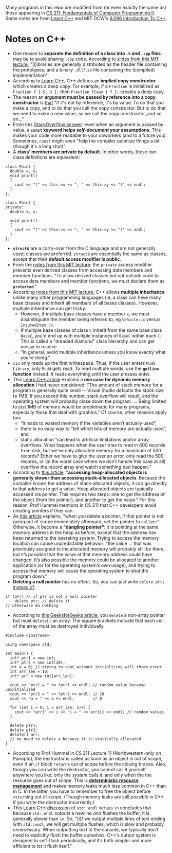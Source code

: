 Many programs in this repo are modified from (or even exactly the same as) those appearing in [CS 211: Fundamentals of Computer Programming II](https://www.mccormick.northwestern.edu/computer-science/academics/courses/descriptions/211.html). Some notes are from [Learn C++](https://www.learncpp.com/) and MIT OCW's [6.096 Introduction To C++](https://ocw.mit.edu/courses/6-096-introduction-to-c-january-iap-2011/).

# Notes on C++

- One reason to **separate the definition of a class into `.h` and `.cpp` files** may be to avoid sharing `.cpp` code. According to [slides from this MIT lecture](https://ocw.mit.edu/courses/6-096-introduction-to-c-january-iap-2011/resources/mit6_096iap11_lec03/), "[l]ibraries are generally distributed as the header file containing the prototypes, and a binary `.dll`/`.so` file containing the (compiled) implementation".  
- According to [Learn C++]([url](https://www.learncpp.com/cpp-tutorial/introduction-to-the-copy-constructor/)https://www.learncpp.com/cpp-tutorial/introduction-to-the-copy-constructor/), C++ defines an ***implicit* copy constructor** which creates a deep copy. For example, if a `Fraction` is initialized as `Fraction f { 5, 3 };` then `Fraction fCopy { f };` creates a deep copy.
- The reason an **argument must be passed by reference into a copy constructor** is [that](https://stackoverflow.com/a/2685871) "if it's not by reference, it's by value. To do that you make a copy, and to do that you call the copy constructor. But to do that, we need to make a new value, so we call the copy constructor, and so on…"
- From this [StackOverflow answer](https://stackoverflow.com/a/117557): even when an argument is passed by value, a **`const` keyword helps *self-document* your assumptions**. This makes your code more readable to your coworkers (and to a future you). Sometimes, `const` might even "help the compiler optimize things a bit (though it's a long shot)".
- A **class' members are private by default**. In other words, these two class definitions are equivalent:
```
class Point {
  double x, y;
  void print()
  {
    cout << "(" << this->x << ", " << this->y << ")" << endl;  
  }
};
```
```
class Point {
private:
  double x, y;

  void print()
  {
    cout << "(" << this->x << ", " << this->y << ")" << endl;  
  }
};
```
- **`struct`s** are a carry-over from the C language and are not generally used; classes are preferred. `struct`s are essentially the same as classes, except that their **default access modifier is public**.
- From the [notes from this MIT lecture](https://ocw.mit.edu/courses/6-096-introduction-to-c-january-iap-2011/resources/mit6_096iap11_lec07/): the `private` access modifier prevents even derived classes from accessing data members and member functions. "To allow derived classes but not outside code to access data members and member functions, we must declare them as **`protected`**."
- According [notes from this MIT lecture](https://ocw.mit.edu/courses/6-096-introduction-to-c-january-iap-2011/resources/mit6_096iap11_lec07/), C++ allows **multiple inheritance** unlike many other programming languages (ie, a class can have many base classes and inherit all members of all bases classes). However, multiple inheritance can get tricky:
  - However, if multiple base classes have a member `x`, we must disambiguate the member being referred to, eg `Vehicle::x` versus `InsuredItem::x`.
  - If multiple base classes of class `C` inherit from the same base class `BaseC`, you'd end up with multiple instances of `BaseC` within each `C`. This is called a "dreaded diamond" class hierarchy and can get messy to resolve.
  - "In general, avoid multiple inheritance unless you know exactly what you’re doing."
- `cin` only reads up the first whitespace. Thus, if the user enters `Mudd Library`, only `Mudd` gets read. To read multiple words, use the **`getline` function** instead. It reads everything until the user presses enter.
- This [Learn C++ article](https://www.learncpp.com/cpp-tutorial/dynamic-memory-allocation-with-new-and-delete/) explains a **use case for dynamic memory allocation** I had never considered: “The amount of stack memory for a program is generally quite small -- Visual Studio defaults the stack size to 1MB. If you exceed this number, stack overflow will result, and the operating system will probably close down the program. … Being limited to just 1MB of memory would be problematic for many programs, especially those that deal with graphics.”
Of course, other reasons apply too:
  - “it leads to wasted memory if the variables aren’t actually used”,
  - there is no easy way to “tell which bits of memory are actually used”, and
  - static allocation “can lead to artificial limitations and/or array overflows. What happens when the user tries to read in 600 records from disk, but we’ve only allocated memory for a maximum of 500 records? Either we have to give the user an error, only read the 500 records, or (in the worst case where we don’t handle this case at all) overflow the record array and watch something bad happen.”
- According to [this article](https://www.learncpp.com/cpp-tutorial/dynamic-memory-allocation-with-new-and-delete/), "**accessing heap-allocated objects is generally slower than accessing stack-allocated objects**. Because the compiler knows the address of stack-allocated objects, it can go directly to that address to get a value. Heap allocated objects are typically accessed via pointer. This requires two steps: one to get the address of the object (from the pointer), and another to get the value." For this reason, Prof Hummel mentions in CS 211 that C++ developers avoid creating pointers if they can.  
- As [this article](https://www.learncpp.com/cpp-tutorial/dynamic-memory-allocation-with-new-and-delete/) explains, "when you delete a pointer, if that pointer is not going out of scope immediately afterward, set the pointer to `nullptr`". Otherwise, it become a **"dangling pointer"**: it is pointing at the same memory address in the heap as before, except that the address has been returned to the operating system. Trying to access the memory location can cause unpredictable behavior: "the value … that was previously assigned to the allocated memory will probably still be there, but it’s possible that the value at that memory address could have changed. It’s also possible the memory could be allocated to another application (or for the operating system’s own usage), and trying to access that memory will cause the operating system to shut the program down."
- **Deleting a null pointer** has no effect. So, you can just write `delete ptr;` [instead of](https://www.learncpp.com/cpp-tutorial/dynamic-memory-allocation-with-new-and-delete/):
```
if (ptr) // if ptr is not a null pointer
    delete ptr; // delete it
// otherwise do nothing
```
- According to [this GeeksforGeeks article](https://www.geeksforgeeks.org/delete-in-c/), you `delete` a non-array pointer but must `delete[]` an array. The square brackets indicate that each cell of the array must be destroyed individually.
```
#include <iostream>

using namespace std;

int main() {
  int* ptr1 = new int;
  int* ptr2 = new int(10);
  int a = 0; // trying to cout without initializing will throw error
  int arr_len = 10;
  int* arr = new int[arr_len];

  cout << "ptr1 = " << *ptr1 << endl; // random value because uninitialized
  cout << "ptr2 = " << *ptr2 << endl; // 10
  cout << "a = " << a << endl;        // 0

  for (int i = 0; i < arr_len; i++) {
    cout << "arr[" << i << "] = " << arr[i] << endl; // random values
  }

  delete ptr1;
  delete ptr2;
  delete[] arr;
  // no need to delete a because it is statically allocated
}
```
- According to Prof Hummel in CS 211 Lecture 11 (Northwestern-only on Panopto), the destructor is called as soon as an object is out of scope, even if an `if` block `return`s out of scope before the closing braces. Also, though you can write the destructor, you cannot call it yourself anywhere you like; only the _system_ calls it, and only when the the resource goes out of scope. This is [**deterministic resource management**](https://learn.microsoft.com/en-us/cpp/cpp/object-lifetime-and-resource-management-modern-cpp?view=msvc-170) and makes memory leaks much less common in C++ than in C. In the latter, you have to remember to free the object before `return`ing out of scope. (Though memory leaks are still _possible_ in C++ if you write the destructor incorrectly.)
- This [Learn C++ discussion](https://www.learncpp.com/cpp-tutorial/introduction-to-iostream-cout-cin-and-endl/) of `std::endl` versus `\n` concludes that because `std::endl` outputs a newline *and* flushes the buffer, it is generally slower than `\n`. So, "\[i\]f we output multiple lines of text ending with `std::endl`, we will get multiple flushes, which is slow and probably unnecessary. When outputting text to the console, we typically don’t need to explicitly flush the buffer ourselves. C++’s output system is designed to self-flush periodically, and it’s both simpler and more efficient to let it flush itself."
